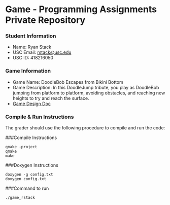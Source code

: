 # Game - Programming Assignments Private Repository
### Student Information
  + Name: Ryan Stack
  + USC Email: rstack@usc.edu
  + USC ID: 418216050

### Game Information
  + Game Name: DoodleBob Escapes from Bikini Bottom
  + Game Description: In this DoodleJump tribute, you play as DoodleBob jumping from platform to platform, avoiding obstacles, and reaching new heights to try and reach the surface.
  + [Game Design Doc](GameDesignDoc.md)


### Compile & Run Instructions
The grader should use the following procedure to compile and run the code:

###Compile Instructions
```shell
qmake -project
qmake
make
```
###Doxygen Instructions
```shell
doxygen -g config.txt
doxygen config.txt
```
###Command to run
```shell
./game_rstack
```
